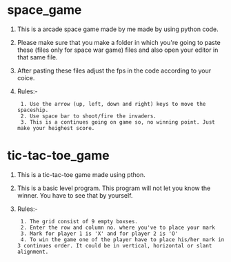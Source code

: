 # space_game
1. This is a arcade space game made by me made by using python code.

2. Please make sure that you make a folder in which you're going to paste these (files only for space war game) files and also open your editor in that same file.

3. After pasting these files adjust the fps in the code according to your coice.

4. Rules:-

        1. Use the arrow (up, left, down and right) keys to move the spaceship.
        2. Use space bar to shoot/fire the invaders.
        3. This is a continues going on game so, no winning point. Just make your heighest score.
        
# tic-tac-toe_game
1. This is a tic-tac-toe game made using pthon.

2. This is a basic level program. This program will not let you know the winner. You have to see that by yourself.

3. Rules:-

        1. The grid consist of 9 empty boxses.
        2. Enter the row and column no. where you've to place your mark
        3. Mark for player 1 is 'X' and for player 2 is 'O'
        4. To win the game one of the player have to place his/her mark in 3 continues order. It could be in vertical, horizontal or slant alignment.
